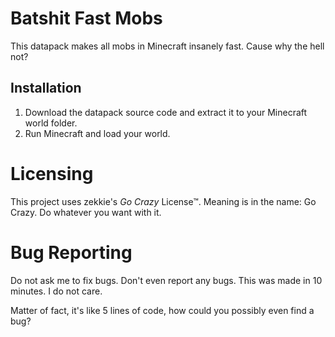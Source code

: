 # Batshit Fast Mobs
This datapack makes all mobs in Minecraft insanely fast. Cause why the hell not?

## Installation
1. Download the datapack source code and extract it to your Minecraft world folder.
2. Run Minecraft and load your world.

# Licensing
This project uses zekkie's *Go Crazy* License™. Meaning is in the name: Go Crazy. Do whatever you want with it.

# Bug Reporting
Do not ask me to fix bugs. Don't even report any bugs. This was made in 10 minutes. I do not care.

Matter of fact, it's like 5 lines of code, how could you possibly even find a bug? 
